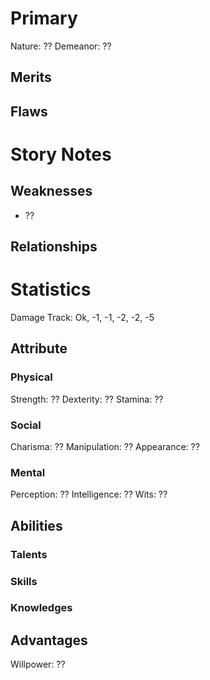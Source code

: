 # Primary
Nature: ??
Demeanor: ??
## Merits

## Flaws

# Story Notes

## Weaknesses
- ??
## Relationships
# Statistics

Damage Track: Ok, -1, -1, -2, -2, -5
## Attribute
### Physical
Strength: ??
Dexterity: ??
Stamina: ??
### Social
Charisma: ??
Manipulation: ??
Appearance: ??
### Mental
Perception: ??
Intelligence: ??
Wits: ??
## Abilities
### Talents

### Skills

### Knowledges

## Advantages
Willpower: ??